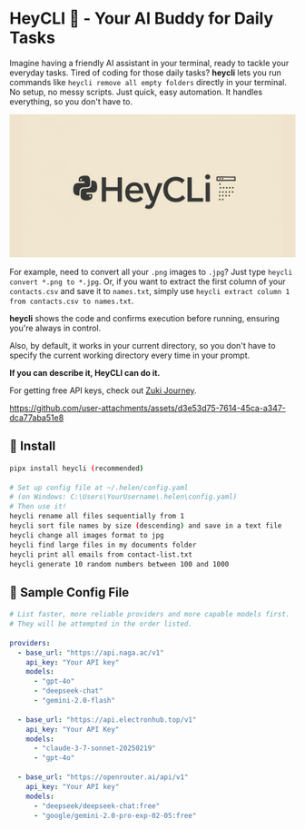 # HeyCLI 🤖 - Your AI Buddy for Daily Tasks

Imagine having a friendly AI assistant in your terminal, ready to tackle your everyday tasks. Tired of coding for those daily tasks? **heycli** lets you run commands like `heycli remove all empty folders` directly in your terminal. No setup, no messy scripts. Just quick, easy automation. It handles everything, so you don't have to.

![HeyCLI Preview](./heycli.jpg)

For example, need to convert all your `.png` images to `.jpg`? Just type `heycli convert *.png to *.jpg`. Or, if you want to extract the first column of your `contacts.csv` and save it to `names.txt`, simply use `heycli extract column 1 from contacts.csv to names.txt`.

**heycli** shows the code and confirms execution before running, ensuring you're always in control.

Also, by default, it works in your current directory, so you don't have to specify the current working directory every time in your prompt.

**If you can describe it, HeyCLI can do it.**

For getting free API keys, check out [Zuki Journey](https://cas.zukijourney.com/).

https://github.com/user-attachments/assets/d3e53d75-7614-45ca-a347-dca77aba51e8

## 🚀 Install
```bash
pipx install heycli (recommended)

# Set up config file at ~/.helen/config.yaml 
# (on Windows: C:\Users\YourUsername\.helen\config.yaml)
# Then use it!
heycli rename all files sequentially from 1
heycli sort file names by size (descending) and save in a text file
heycli change all images format to jpg
heycli find large files in my documents folder
heycli print all emails from contact-list.txt
heycli generate 10 random numbers between 100 and 1000
```

## 📝 Sample Config File

```yaml
# List faster, more reliable providers and more capable models first.
# They will be attempted in the order listed.

providers:
  - base_url: "https://api.naga.ac/v1"
    api_key: "Your API key"
    models:
      - "gpt-4o"
      - "deepseek-chat"
      - "gemini-2.0-flash"

  - base_url: "https://api.electronhub.top/v1"
    api_key: "Your API Key"
    models:
      - "claude-3-7-sonnet-20250219"
      - "gpt-4o"

  - base_url: "https://openrouter.ai/api/v1"
    api_key: "Your API key"
    models:
      - "deepseek/deepseek-chat:free"
      - "google/gemini-2.0-pro-exp-02-05:free"
```
